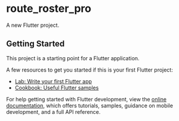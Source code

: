 # route_roster_pro

A new Flutter project.

## Getting Started

This project is a starting point for a Flutter application.

A few resources to get you started if this is your first Flutter project:

- [Lab: Write your first Flutter app](https://docs.flutter.dev/get-started/codelab)
- [Cookbook: Useful Flutter samples](https://docs.flutter.dev/cookbook)

For help getting started with Flutter development, view the
[online documentation](https://docs.flutter.dev/), which offers tutorials,
samples, guidance on mobile development, and a full API reference.
<!-- FLUTTER VERSION -->
<!-- Flutter 3.24.1 • channel stable • https://github.com/flutter/flutter.git
Framework • revision 5874a72aa4 (7 weeks ago) • 2024-08-20 16:46:00 -0500
Engine • revision c9b9d5780d
Tools • Dart 3.5.1 • DevTools 2.37.2 -->

<!-- APP GEN COMMAND -->
<!-- flutter pub run build_runner build -->

<!-- flutter pub run build_runner build --delete-conflicting-outputs -->


<!--GENERATE LOCALIZATION FILE -->
<!-- flutter gen-l10n -->